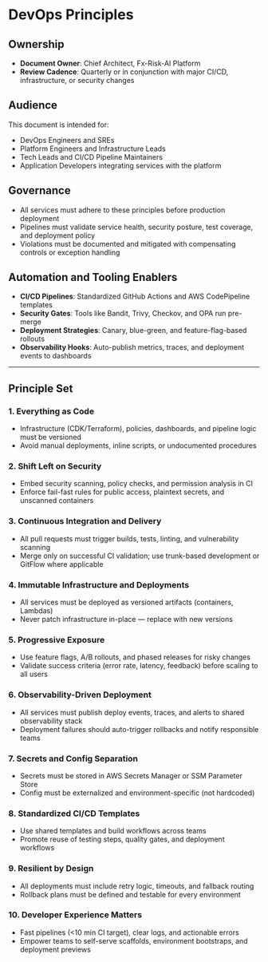 # DevOps Principles

## Ownership

- **Document Owner**: Chief Architect, Fx-Risk-AI Platform  
- **Review Cadence**: Quarterly or in conjunction with major CI/CD, infrastructure, or security changes

## Audience

This document is intended for:

- DevOps Engineers and SREs  
- Platform Engineers and Infrastructure Leads  
- Tech Leads and CI/CD Pipeline Maintainers  
- Application Developers integrating services with the platform

## Governance

- All services must adhere to these principles before production deployment  
- Pipelines must validate service health, security posture, test coverage, and deployment policy  
- Violations must be documented and mitigated with compensating controls or exception handling

## Automation and Tooling Enablers

- **CI/CD Pipelines**: Standardized GitHub Actions and AWS CodePipeline templates  
- **Security Gates**: Tools like Bandit, Trivy, Checkov, and OPA run pre-merge  
- **Deployment Strategies**: Canary, blue-green, and feature-flag-based rollouts  
- **Observability Hooks**: Auto-publish metrics, traces, and deployment events to dashboards

---

## Principle Set

### 1. Everything as Code

- Infrastructure (CDK/Terraform), policies, dashboards, and pipeline logic must be versioned  
- Avoid manual deployments, inline scripts, or undocumented procedures

### 2. Shift Left on Security

- Embed security scanning, policy checks, and permission analysis in CI  
- Enforce fail-fast rules for public access, plaintext secrets, and unscanned containers

### 3. Continuous Integration and Delivery

- All pull requests must trigger builds, tests, linting, and vulnerability scanning  
- Merge only on successful CI validation; use trunk-based development or GitFlow where applicable

### 4. Immutable Infrastructure and Deployments

- All services must be deployed as versioned artifacts (containers, Lambdas)  
- Never patch infrastructure in-place — replace with new versions

### 5. Progressive Exposure

- Use feature flags, A/B rollouts, and phased releases for risky changes  
- Validate success criteria (error rate, latency, feedback) before scaling to all users

### 6. Observability-Driven Deployment

- All services must publish deploy events, traces, and alerts to shared observability stack  
- Deployment failures should auto-trigger rollbacks and notify responsible teams

### 7. Secrets and Config Separation

- Secrets must be stored in AWS Secrets Manager or SSM Parameter Store  
- Config must be externalized and environment-specific (not hardcoded)

### 8. Standardized CI/CD Templates

- Use shared templates and build workflows across teams  
- Promote reuse of testing steps, quality gates, and deployment workflows

### 9. Resilient by Design

- All deployments must include retry logic, timeouts, and fallback routing  
- Rollback plans must be defined and testable for every environment

### 10. Developer Experience Matters

- Fast pipelines (<10 min CI target), clear logs, and actionable errors  
- Empower teams to self-serve scaffolds, environment bootstraps, and deployment previews
